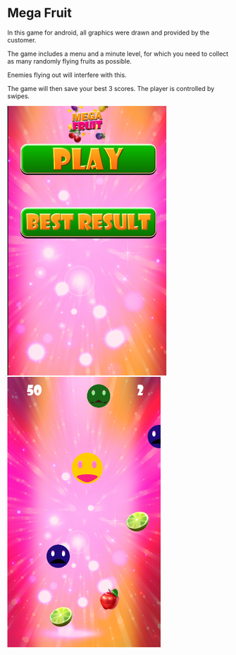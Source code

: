 # Mega Fruit
In this game for android, all graphics were drawn and provided by the customer.

The game includes a menu and a minute level, for which you need to collect as many randomly flying fruits as possible. 

Enemies flying out will interfere with this. 

The game will then save your best 3 scores. The player is controlled by swipes.

![View 1 Image](https://github.com/Shukret/ImagesForReadme/blob/main/fruit_1.png)
![View 2 Image](https://github.com/Shukret/ImagesForReadme/blob/main/fruit_2.png)
